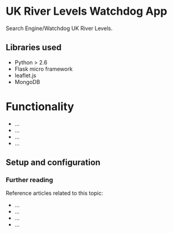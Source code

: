 # UK River Levels Watchdog App

Search Engine/Watchdog UK River Levels.
## Libraries used
<ul>
    <li>Python > 2.6</li>
    <li>Flask micro framework</li>
    <li>leaflet.js</li>
    <li>MongoDB</li>
</ul>

# Functionality
<ul>
    <li>...</li>
    <li>...</li>
    <li>...</li>
    <li>...</li>
</ul>

## Setup and configuration

### Further reading

Reference articles related to this topic:
<ul>
    <li>...</li>
    <li>...</li>
    <li>...</li>
    <li>...</li>
</ul>

